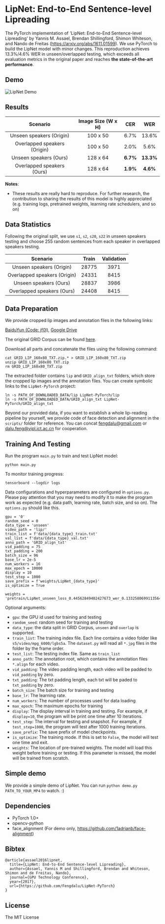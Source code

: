 # LipNet: End-to-End Sentence-level Lipreading

The PyTorch implementation of 'LipNet: End-to-End Sentence-level Lipreading' by Yannis M. Assael, Brendan Shillingford, Shimon Whiteson, and Nando de Freitas (https://arxiv.org/abs/1611.01599). We use PyTorch to build the LipNet model with minor changes. This reproduction achieves 13.3%/4.6% WER in unseen/overlapped testing, which exceeds all evaluation metrics in the original paper and reaches **the state-of-the-art performance**.

## Demo

![LipNet Demo](demo.gif)


## Results

|       Scenario          |  Image Size (W x H) |  CER  |     WER    |
|:-----------------------:|:-------------------:|:-----:|:----------:|
|    Unseen speakers (Origin)    | 100 x 50 |    6.7%   |    13.6%   |
|   Overlapped speakers (Origin) | 100 x 50 |    2.0%   |    5.6%    |
|    Unseen speakers (Ours)      | 128 x 64 |  **6.7%** |  **13.3%** |
|   Overlapped speakers (Ours)   | 128 x 64 |  **1.9%** |  **4.6%**  |

**Notes**:

- These results are really hard to reproduce. For further research, the contribution to sharing the results of this model is highly appreciated (e.g. training logs, pretrained weights, learning rate schedulers, and so on) 

## Data Statistics

Following the original split, we use `s1`, `s2`, `s20`, `s22` in unseen speakers testing and choose 255 random sentences from each speaker in overlapped speakers testing.

|             Scenario            |   Train   |  Validation  |
|:-------------------------------:|:---------:|:------------:|
|    Unseen speakers (Origin)     |   28775   |     3971     |      
|   Overlapped speakers (Origin)  |   24331   |     8415     |
|    Unseen speakers (Ours)       |   28837   |     3986     |
|   Overlapped speakers (Ours)    |   24408   |     8415     |


## Data Preparation

We provide cropped lip images and annotation files in the following links: 

[BaiduYun (Code: jf0l)](https://pan.baidu.com/s/1I51Xf-DzP1UgrXF-S0L5tg), [Google Drive](https://drive.google.com/drive/folders/1Wn2EJw2101nF59eNDXEto6qXqfgDDucL)

The original GRID Corpus can be found [here](http://spandh.dcs.shef.ac.uk/gridcorpus/).

Download all parts and concatenate the files using the following command:

```
cat GRID_LIP_160x80_TXT.zip.* > GRID_LIP_160x80_TXT.zip
unzip GRID_LIP_160x80_TXT.zip
rm GRID_LIP_160x80_TXT.zip
```
The extracted folder contains `lip` and `GRID_align_txt` folders, which store the cropped lip images and the annotation files. 
You can create symbolic links to the `LipNet-PyTorch` project:

```
ln -s PATH_OF_DOWNLOADED_DATA/lip LipNet-PyTorch/lip
ln -s PATH_OF_DOWNLOADED_DATA/GRID_align_txt LipNet-PyTorch/GRID_align_txt
```

Beyond our provided data, if you want to establish a whole lip-reading pipeline by yourself, we provide code of face detection and alignment in the `scripts/` folder for reference. You can concat fengdalu@gmail.com or dalu.feng@vipl.ict.ac.cn for cooperation.

## Training And Testing

Run the program `main.py` to train and test LipNet model:

```
python main.py
```

To monitor training progress:

```
tensorboard --logdir logs
```

Data configurations and hyperparameters are configured in `options.py`. Please pay attention that you may need to modify it to make the program work as expected (e.g. data path, learning rate, batch size, and so on). The `options.py` should like this.

```
gpu = '0'
random_seed = 0
data_type = 'unseen'
video_path = 'lip/'
train_list = f'data/{data_type}_train.txt'
val_list = f'data/{data_type}_val.txt'
anno_path = 'GRID_align_txt'
vid_padding = 75
txt_padding = 200
batch_size = 96
base_lr = 2e-5
num_workers = 16
max_epoch = 10000
display = 10
test_step = 1000
save_prefix = f'weights/LipNet_{data_type}'
is_optimize = True

weights = 'pretrain/LipNet_unseen_loss_0.44562849402427673_wer_0.1332580699113564_cer_0.06796452465503355.pt'
```

Optional arguments:

- `gpu`: the GPU id used for training and testing
- `random_seed`: random seed for training and testing
- `data_type`: the data split in GRID Corpus, `unseen` and `overlap` is supported.
- `train_list`: The training index file. Each line contains a video folder like `s5/video/mpg_6000/lgbs5a`. The `dataset.py` will read all `*.jpg` files in the folder by the frame order.
- `test_list`: The testing index file. Same as `train_list`
- `anno_path`: The annotation root, which contains the annotation files `*.align` for each video.
- `vid_padding`: The video padding length, each video will be padded to `vid_padding` by zero.
- `txt_padding`: The txt padding length, each txt will be paded to `txt_padding` by zero.
- `batch_size`: The batch size for training and testing
- `base_lr`: The learning rate.
- `num_workers`: The number of processes used for data loading
- `max_epoch`: The maximum epochs for training
- `display`: The display interval in training and testing. For example, if `display=10`, the program will be print one time after 10 iterations.
- `test_step`: The interval for testing and snapshot. For example, if `test_step=1000`, the program will test after 1000 training iterations.
- `save_prefix`: The save prefix of model checkpoints.
- `is_optimize`: The training mode. If this is set to `False`, the model will test one time and exit.
- `weights`: The location of pre-trained weights. The model will load this weight before training or testing. If this parameter is missed, the model will be trained from scratch.

## Simple demo

We provide a simple demo of LipNet. You can run `python demo.py PATH_TO_YOUR_MP4` to watch. :)

## Dependencies

* PyTorch 1.0+
* opencv-python
* face_alignment (For demo only, https://github.com/1adrianb/face-alignment)

## Bibtex
    @article{assael2016lipnet,
	  title={LipNet: End-to-End Sentence-level Lipreading},
	  author={Assael, Yannis M and Shillingford, Brendan and Whiteson, Shimon and de Freitas, Nando},
	  journal={GPU Technology Conference},
	  year={2017},
	  url={https://github.com/Fengdalu/LipNet-PyTorch}
	}


## License

The MIT License
